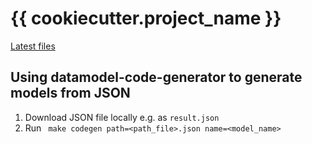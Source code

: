 # {{ cookiecutter.project_name }}

[Latest files](https://flatgithub.com/<repo>/blob/<branch>/output/result.json?filename=<path>)

## Using datamodel-code-generator to generate models from JSON

1. Download JSON file locally e.g. as `result.json`
2. Run ` make codegen path=<path_file>.json name=<model_name>`
